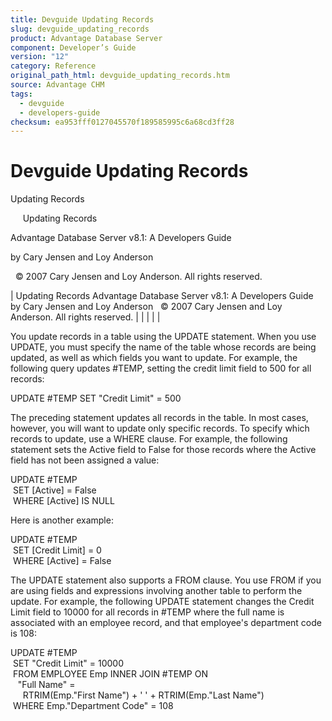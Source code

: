 ```yaml
---
title: Devguide Updating Records
slug: devguide_updating_records
product: Advantage Database Server
component: Developer’s Guide
version: "12"
category: Reference
original_path_html: devguide_updating_records.htm
source: Advantage CHM
tags:
  - devguide
  - developers-guide
checksum: ea953fff0127045570f189585995c6a68cd3ff28
---
```


# Devguide Updating Records

Updating Records

     Updating Records

Advantage Database Server v8.1: A Developers Guide

by Cary Jensen and Loy Anderson

  © 2007 Cary Jensen and Loy Anderson. All rights reserved.

| Updating Records  Advantage Database Server v8.1: A Developers Guide  by Cary Jensen and Loy Anderson    © 2007 Cary Jensen and Loy Anderson. All rights reserved. |  |  |  |  |

You update records in a table using the UPDATE statement. When you use UPDATE, you must specify the name of the table whose records are being updated, as well as which fields you want to update. For example, the following query updates #TEMP, setting the credit limit field to 500 for all records:

UPDATE #TEMP SET "Credit Limit" = 500

The preceding statement updates all records in the table. In most cases, however, you will want to update only specific records. To specify which records to update, use a WHERE clause. For example, the following statement sets the Active field to False for those records where the Active field has not been assigned a value:

UPDATE #TEMP   
  SET [Active] = False  
  WHERE [Active] IS NULL

Here is another example:

UPDATE #TEMP   
  SET [Credit Limit] = 0  
  WHERE [Active] = False

The UPDATE statement also supports a FROM clause. You use FROM if you are using fields and expressions involving another table to perform the update. For example, the following UPDATE statement changes the Credit Limit field to 10000 for all records in #TEMP where the full name is associated with an employee record, and that employee's department code is 108:

UPDATE #TEMP   
  SET "Credit Limit" = 10000  
  FROM EMPLOYEE Emp INNER JOIN #TEMP ON  
    "Full Name" =   
      RTRIM(Emp."First Name") + ' ' + RTRIM(Emp."Last Name")  
  WHERE Emp."Department Code" = 108

